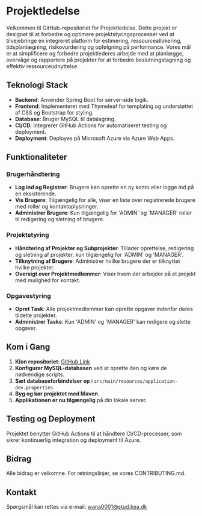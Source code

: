 # Projektledelse

Velkommen til GitHub-repositoriet for Projektledelse. Dette projekt er designet til at forbedre og optimere projektstyringsprocesser ved at tilvejebringe en integreret platform for estimering, ressourceallokering, tidsplanlægning, risikovurdering og opfølgning på performance. Vores mål er at simplificere og forbedre projektlederes arbejde med at planlægge, overvåge og rapportere på projekter for at forbedre beslutningstagning og effektiv ressourceudnyttelse.

## Teknologi Stack
- **Backend**: Anvender Spring Boot for server-side logik.
- **Frontend**: Implementeret med Thymeleaf for templating og understøttet af CSS og Bootstrap for styling.
- **Database**: Bruger MySQL til datalagring.
- **CI/CD**: Integrerer GitHub Actions for automatiseret testing og deployment.
- **Deployment**: Deployes på Microsoft Azure via Azure Web Apps.

## Funktionaliteter

### Brugerhåndtering
- **Log ind og Registrer**: Brugere kan oprette en ny konto eller logge ind på en eksisterende.
- **Vis Brugere**: Tilgængelig for alle, viser en liste over registrerede brugere med roller og kontaktoplysninger.
- **Administrer Brugere**: Kun tilgængelig for 'ADMIN' og 'MANAGER' roller til redigering og sletning af brugere.

### Projektstyring
- **Håndtering af Projekter og Subprojekter**: Tillader oprettelse, redigering og sletning af projekter, kun tilgængelig for 'ADMIN' og 'MANAGER'.
- **Tilknytning af Brugere**: Administrer hvilke brugere der er tilknyttet hvilke projekter.
- **Oversigt over Projektmedlemmer**: Viser hvem der arbejder på et projekt med mulighed for kontakt.

### Opgavestyring
- **Opret Task**: Alle projektmedlemmer kan oprette opgaver indenfor deres tildelte projekter.
- **Administrer Tasks**: Kun 'ADMIN' og 'MANAGER' kan redigere og slette opgaver.

## Kom i Gang

1. **Klon repositoriet**: [GitHub Link](https://github.com/wzNaji/ProjectManagement.git)
2. **Konfigurer MySQL-databasen** ved at oprette den og køre de nødvendige scripts.
3. **Sæt databaseforbindelser op** i `src/main/resources/application-dev.properties`.
4. **Byg og kør projektet med Maven**.
5. **Applikationen er nu tilgængelig** på din lokale server.

## Testing og Deployment
Projektet benytter GitHub Actions til at håndtere CI/CD-processer, som sikrer kontinuerlig integration og deployment til Azure.

## Bidrag
Alle bidrag er velkomne. For retningslinjer, se vores CONTRIBUTING.md.

## Kontakt
Spørgsmål kan rettes via e-mail: wana0001@stud.kea.dk
